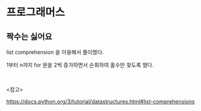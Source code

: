 # 프로그래머스

## 짝수는 싫어요

list comprehension 을 이용해서 풀이했다. 

1부터 n까지 for 문을 2씩 증가하면서 순회하여 홀수만 찾도록 했다.

<br>

<참고>

https://docs.python.org/3/tutorial/datastructures.html#list-comprehensions

